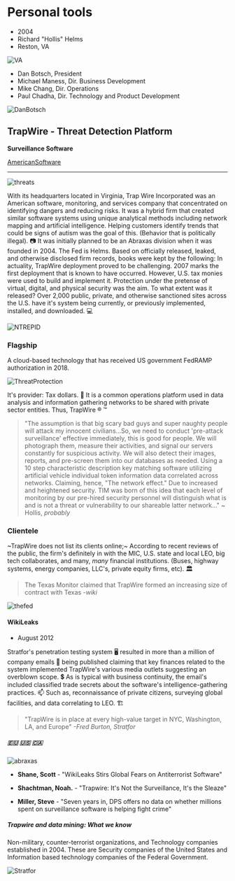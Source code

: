 # Personal tools

- 2004
- Richard "Hollis" Helms
- Reston, VA

![VA](https://tse1.mm.bing.net/th?id=OIP.4oPtC-Iwp0d0wMcHsbcqFwAAAA&pid=Api)

- Dan Botsch, President
- Michael Maness, Dir. Business Development
- Mike Chang, Dir. Operations
- Paul Chadha, Dir. Technology and Product Development

![DanBotsch](https://tse4.mm.bing.net/th?id=OIP.W8nSZan3PuHK4r57Yli6ZgAAAA&pid=Api)

## TrapWire - Threat Detection Platform

**Surveillance Software**

[AmericanSoftware](www.trapwire.com)

<hr>

![threats](https://tse3.mm.bing.net/th?id=OIP.V5rMT0w37BoaHpzGjpVHAAHaHa&pid=Api)

With its headquarters located in Virginia, Trap Wire Incorporated was an American software, monitoring, and services company that concentrated on identifying dangers and reducing risks. It was a hybrid firm that created similar software systems using unique analytical methods including network mapping and artificial intelligence. Helping customers identify trends that could be signs of autism was the goal of this. (Behavior that is politically illegal). 📷 It was initially planned to be an Abraxas division when it was founded in 2004. The Fed is Helms. Based on officially released, leaked, and otherwise disclosed firm records, books were kept by the following: In actuality, TrapWire deployment proved to be challenging. 2007 marks the first deployment that is known to have occurred. However, U.S. tax monies were used to build and implement it. Protection under the pretense of virtual, digital, and physical security was the aim. To what extent was it released? Over 2,000 public, private, and otherwise sanctioned sites across the U.S. have it's system being currently, or previously implemented, installed, and downloaded. 💻 

![NTREPID](https://tse1.mm.bing.net/th?id=OIP.vn5HyNDY2mKJ755Q_KCkTQHaHa&pid=Api)

### Flagship

A cloud-based technology that has received US government FedRAMP authorization in 2018. 

![ThreatProtection](https://tse4.mm.bing.net/th?id=OIP.9CdlJ_4L9zF-8hWocSTm0gHaFI&pid=Api)

It's provider: Tax dollars. 💸  It is a common operations platform used in data analysis and information gathering networks to be shared with private sector entities. Thus, TrapWire ®️ ™️ 

> "The assumption is that big scary bad guys and super naughty people will attack my innocent civilians...So, we need to conduct 'pre-attack surveillance' effective immediately, this is good for people. We will photograph them, measure their activities, and signal our servers constantly for suspicious activity. We will also detect their images, reports, and pre-screen them into our databases as needed. Using a 10 step characteristic description key matching software utilizing artificial vehicle individual token information data correlated across networks. Claiming, hence, "The network effect." Due to increased and heightened security. TIM was born of this idea that each level of monitoring by our pre-hired security personnel will distinguish what is and is not a threat or vulnerability to our shareable latter network..." ~ Hollis, _probably_

### Clientele 


~TrapWire does not list its clients online;~ According to recent reviews of the public, the firm's definitely in with the MIC, U.S. state and local LEO, big tech collaborates, and many, _many_ financial institutions. (Buses, highway systems, energy companies, LLC's, private equity firms, etc). 🏛️ 

> The Texas Monitor claimed that TrapWire formed an increasing size of contract with Texas _-wiki_

![thefed](https://tse3.mm.bing.net/th?id=OIP.Xrp18V6HysVmWr-Jop7GgQHaDr&pid=Api)

#### WikiLeaks

* August 2012

Stratfor's penetration testing system 🖥️  resulted in more than a million of company emails 📧 being published claiming that key finances related to the system implemented TrapWire's various media outlets suggesting an overblown scope. 💲 As is typical with business continuity, the email's included classified trade secrets about the software's intelligence-gathering practices. 📫  Such as, reconnaissance of private citizens, surveying global facilities, and data correlating to LEO. 🏗️ 

> "TrapWire is in place at every high-value target in NYC, Washington, LA, and Europe" _-Fred Burton, Stratfor_

##### 🇪🇺 🇺🇸 🇨🇦 

![abraxas](https://tse4.mm.bing.net/th?id=OIP.9du7NelIpBRkwjhhJo4vhAAAAA&pid=Api)


* **Shane, Scott** - "WikiLeaks Stirs Global Fears on Antiterrorist Software"

* **Shachtman, Noah.** - "Trapwire: It's Not the Surveillance, It's the Sleaze"

* **Miller, Steve** - "Seven years in, DPS offers no data on whether millions spent on surveillance software is helping fight crime"

##### Trapwire and data mining: What we know

Non-military, counter-terrorist organizations, and Technology companies established in 2004. These are Security companies of the United States and Information based technology companies of the Federal Government.

![Stratfor](https://tse3.mm.bing.net/th?id=OIP.fxnc2IXKLHqhETslxlcvwgHaES&pid=Api)
